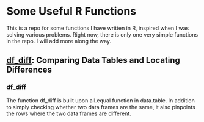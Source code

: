# Some Useful R Functions

This is a repo for some functions I have written in R, inspired when I was solving various problems. Right now, there is only one very simple functions in the repo. I will add more along the way.

## [df_diff](https://github.com/yifanx0/R_functions_yifan/blob/master/r_dt_diff.R): Comparing Data Tables and Locating Differences

### df_diff
The function df_diff is built upon all.equal function in data.table. In addition to simply checking whether two data frames are the same, it also pinpoints the rows where the two data frames are different.